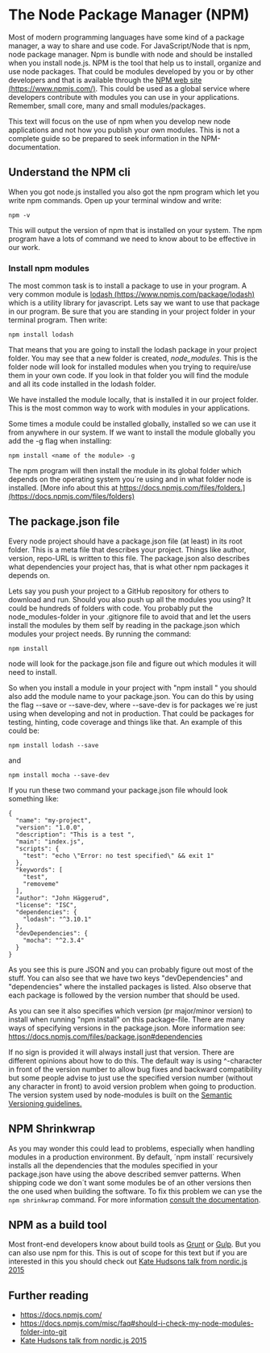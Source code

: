 # The Node Package Manager (NPM)
Most of modern programming languages have some kind of a package manager, a way to share and use code. For JavaScript/Node that is npm, node package manager. Npm is bundle with node and should be installed when you install node.js. NPM is the tool that help us to install, organize and use node packages. That could be modules developed by you or by other developers and that is available through the [NPM web site (https://www.npmjs.com/)](https://www.npmjs.com/). This could be used as a global service where developers contribute with modules  you can use in your applications. Remember, small core, many and small modules/packages.

This text will focus on the use of npm when you develop new node applications and not how you publish your own modules. This is not a complete guide so be prepared to seek information in the NPM-documentation.

## Understand the NPM cli
When you got node.js installed you also got the npm program which let you write npm commands. Open up your terminal window and write:

```
npm -v
```
This will output the version of npm that is installed on your system. The npm program have a lots of command we need to know about to be effective in our work.

### Install npm modules
The most common task is to install a package to use in your program. A very common module is [lodash (https://www.npmjs.com/package/lodash)](https://www.npmjs.com/package/lodash) which is a utility library for javascript. Lets say we want to use that package in our program. Be sure that you are standing in your project folder in your terminal program. Then write:

```
npm install lodash
```
That means that you are going to install the lodash package in your project folder. You may see that a new folder is created, *node_modules*. This is the folder node will look for installed modules when you trying to require/use them in your own code. If you look in that folder you will find the module and all its code installed in the lodash folder.

We have installed the module locally, that is installed it in our project folder. This is the most common way to work with modules in your applications.

Some times a module could be installed globally, installed so we can use it from anywhere in our system. If we want to install the module globally you add the -g flag when installing:
```
npm install <name of the module> -g
```
The npm program will then install the module in its global folder which depends on the operating system you´re using and in what folder node is installed. [More info about this at https://docs.npmjs.com/files/folders.](https://docs.npmjs.com/files/folders)

## The package.json file
Every node project should have a package.json file (at least) in its root folder. This is a meta file that describes your project. Things like author, version, repo-URL is written to this file. The package.json also describes what dependencies your project has, that is what other npm packages it depends on.

Lets say you push your project to a GitHub repository for others to download and run. Should you also push up all the modules you using? It could be hundreds of folders with code. You probably put the node_modules-folder in your .gitignore file to avoid that and let the users install the modules by them self by reading in the package.json which modules your project needs. By running the command:
```
npm install
```
node will look for the package.json file and figure out which modules it will need to install.

So when you install a module in your project with "npm install <name of the module>" you should also add the module name to your package.json. You can do this by using the flag --save or --save-dev, where --save-dev is for packages we´re just using when developing and not in production. That could be packages for testing, hinting, code coverage and things like that. An example of this could be:
```
npm install lodash --save
```
and
```
npm install mocha --save-dev
```

If you run these two command your package.json file whould look something like:

```
{
  "name": "my-project",
  "version": "1.0.0",
  "description": "This is a test ",
  "main": "index.js",
  "scripts": {
    "test": "echo \"Error: no test specified\" && exit 1"
  },
  "keywords": [
    "test",
    "removeme"
  ],
  "author": "John Häggerud",
  "license": "ISC",
  "dependencies": {
    "lodash": "^3.10.1"
  },
  "devDependencies": {
    "mocha": "^2.3.4"
  }
}
```
As you see this is pure JSON and you can probably figure out most of the stuff. You can also see that we have two keys "devDependencies" and "dependencies" where the installed packages is listed. Also observe that each package is followed by the version number that should be used.

As you can see it also specifies which version (pr major/minor version) to install when running "npm install" on this package-file.
There are many ways of specifying versions in the package.json. More information see: https://docs.npmjs.com/files/package.json#dependencies

If no sign is provided it will always install just that version. There are different opinions about how to do this. The default way is using ^-character in front of the version number to allow bug fixes and backward compatibility but some people advise to just use the specified version number (without any character in front) to avoid version problem when going to production. The version system used by node-modules is built on the [Semantic Versioning guidelines.](http://semver.org/)

## NPM Shrinkwrap
As you may wonder this could lead to problems, especially when handling modules in a production environment. By default, ´npm install´  recursively installs all the dependencies that the modules specified in your package.json have using the above described semver patterns. When shipping code we don´t want some modules be of an other versions then the one used when building the software. To fix this problem we can yse the `npm shrinkwrap` command. For more information [consult the documentation](https://docs.npmjs.com/cli/shrinkwrap).


## NPM as a build tool
Most front-end developers know about build tools as [Grunt](http://gruntjs.com/) or [Gulp](http://gulpjs.com/). But you can also use npm for this.
This is out of scope for this text but if you are interested in this you should check out [Kate Hudsons talk from nordic.js 2015](https://www.youtube.com/watch?v=0RYETb9YVrk)

## Further reading
* https://docs.npmjs.com/
* https://docs.npmjs.com/misc/faq#should-i-check-my-node-modules-folder-into-git
* [Kate Hudsons talk from nordic.js 2015](https://www.youtube.com/watch?v=0RYETb9YVrk)
